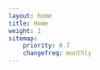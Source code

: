 ```yaml
---
layout: home
title: Home
weight: 1
sitemap:
    priority: 0.7
    changefreq: monthly
---
```


<!--.foo -->
